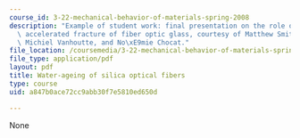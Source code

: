```yaml
---
course_id: 3-22-mechanical-behavior-of-materials-spring-2008
description: "Example of student work: final presentation on the role of water in\
  \ accelerated fracture of fiber optic glass, courtesy of Matthew Smith, Sophie Poizeau,\
  \ Michiel Vanhoutte, and No\xE9mie Chocat."
file_location: /coursemedia/3-22-mechanical-behavior-of-materials-spring-2008/a847b0ace72cc9abb30f7e5810ed650d_fiber_optic_pres.pdf
file_type: application/pdf
layout: pdf
title: Water-ageing of silica optical fibers
type: course
uid: a847b0ace72cc9abb30f7e5810ed650d

---
```

None